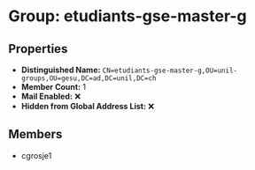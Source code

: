 # Group: etudiants-gse-master-g

## Properties

- **Distinguished Name:** `CN=etudiants-gse-master-g,OU=unil-groups,OU=gesu,DC=ad,DC=unil,DC=ch`
- **Member Count:** 1
- **Mail Enabled:** ❌
- **Hidden from Global Address List:** ❌

## Members

- cgrosje1
